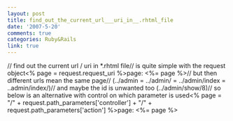 ```yaml
---
layout: post
title: find_out_the_current_url___uri_in__.rhtml_file
date: '2007-5-20'
comments: true
categories: Ruby&Rails
link: true
---
```

// find out the current url / uri in *.rhtml file// is quite simple with the request object&lt;% page = request.request_uri %&gt;page: &lt;%= page %&gt;// but then different urls mean the same page// (../admin = ../admin/ = ../admin/index = ..admin/index/)// and maybe the id is unwanted too (../admin/show/8)// so below is an alternative with control on which parameter is used&lt;% page = &quot;/&quot; + request.path_parameters['controller'] + &quot;/&quot; + request.path_parameters['action'] %&gt;page: &lt;%= page %&gt;
